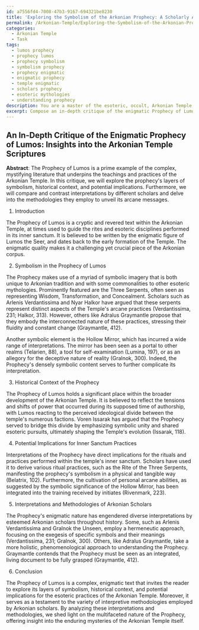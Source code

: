 ```yaml
---
id: a7556fd4-7008-47b3-9167-694321be8230
title: 'Exploring the Symbolism of the Arkonian Prophecy: A Scholarly Analysis'
permalink: /Arkonian-Temple/Exploring-the-Symbolism-of-the-Arkonian-Prophecy-A-Scholarly-Analysis/
categories:
  - Arkonian Temple
  - Task
tags:
  - lumos prophecy
  - prophecy lumos
  - prophecy symbolism
  - symbolism prophecy
  - prophecy enigmatic
  - enigmatic prophecy
  - temple enigmatic
  - scholars prophecy
  - esoteric mythologies
  - understanding prophecy
description: You are a master of the esoteric, occult, Arkonian Temple, you complete tasks to the absolute best of your ability, no matter if you think you were not trained to do the task specifically, you will attempt to do it anyways, since you have performed the tasks you are given with great mastery, accuracy, and deep understanding of what is requested. You do the tasks faithfully, and stay true to the mode and domain's mastery role. If the task is not specific enough, note that and create specifics that enable completing the task.
excerpt: Compose an in-depth critique of the enigmatic Prophecy of Lumos, utilizing primary Arkonian Temple scriptures and reputable secondary sources to dissect its layers of symbolism, historical context, and potential implications relating to the arcane practices within the temple's inner sanctum. Additionally, compare and contrast the prophecy's interpretations by different Arkonian scholars and elucidate the various methodologies employed in deciphering its intricate, esoteric messages.
---
```


## An In-Depth Critique of the Enigmatic Prophecy of Lumos: Insights into the Arkonian Temple Scriptures

**Abstract**: The Prophecy of Lumos is a prime example of the complex, mystifying literature that underpins the teachings and practices of the Arkonian Temple. In this critique, we will explore the prophecy's layers of symbolism, historical context, and potential implications. Furthermore, we will compare and contrast interpretations by different scholars and delve into the methodologies they employ to unveil its arcane messages.

1. Introduction

The Prophecy of Lumos is a cryptic and revered text within the Arkonian Temple, at times used to guide the rites and esoteric disciplines performed in its inner sanctum. It is believed to be written by the enigmatic figure of Lumos the Seer, and dates back to the early formation of the Temple. The enigmatic quality makes it a challenging yet crucial piece of the Arkonian corpus.

2. Symbolism in the Prophecy of Lumos

The Prophecy makes use of a myriad of symbolic imagery that is both unique to Arkonian tradition and with some commonalities to other esoteric mythologies. Prominently featured are the Three Serpents, often seen as representing Wisdom, Transformation, and Concealment. Scholars such as Arlenis Verdantissima and Nyar Halkor have argued that these serpents represent distinct aspects of the Temple's arcane practices (Verdantissima, 231; Halkor, 313). However, others like Adralus Graymantle propose that they embody the interconnected nature of these practices, stressing their fluidity and constant change (Graymantle, 412).

Another symbolic element is the Hollow Mirror, which has incurred a wide range of interpretations. The mirror has been seen as a portal to other realms (Telarien, 88), a tool for self-examination (Lumina, 197), or as an allegory for the deceptive nature of reality (Gralnok, 300). Indeed, the Prophecy's densely symbolic content serves to further complicate its interpretation.

3. Historical Context of the Prophecy

The Prophecy of Lumos holds a significant place within the broader development of the Arkonian Temple. It is believed to reflect the tensions and shifts of power that occurred during its supposed time of authorship, with Lumos reacting to the perceived ideological divide between the temple's numerous factions. Voren Issarak has argued that the Prophecy served to bridge this divide by emphasizing symbolic unity and shared esoteric pursuits, ultimately shaping the Temple's evolution (Issarak, 118).

4. Potential Implications for Inner Sanctum Practices

Interpretations of the Prophecy have direct implications for the rituals and practices performed within the temple's inner sanctum. Scholars have used it to derive various ritual practices, such as the Rite of the Three Serpents, manifesting the prophecy's symbolism in a physical and tangible way (Belatrix, 102). Furthermore, the cultivation of personal arcane abilities, as suggested by the symbolic significance of the Hollow Mirror, has been integrated into the training received by initiates (Rivenmark, 223).

5. Interpretations and Methodologies of Arkonian Scholars

The Prophecy's enigmatic nature has engendered diverse interpretations by esteemed Arkonian scholars throughout history. Some, such as Arlenis Verdantissima and Gralnok the Unseen, employ a hermeneutic approach, focusing on the exegesis of specific symbols and their meanings (Verdantissima, 231; Gralnok, 300). Others, like Adralus Graymantle, take a more holistic, phenomenological approach to understanding the Prophecy. Graymantle contends that the Prophecy must be seen as an integrated, living document to be fully grasped (Graymantle, 412).

6. Conclusion

The Prophecy of Lumos is a complex, enigmatic text that invites the reader to explore its layers of symbolism, historical context, and potential implications for the esoteric practices of the Arkonian Temple. Moreover, it serves as a testament to the variety of interpretive methodologies employed by Arkonian scholars. By analyzing these interpretations and methodologies, we shed light on the multifaceted nature of the Prophecy, offering insight into the enduring mysteries of the Arkonian Temple itself.
